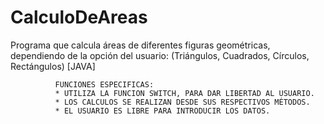 # CalculoDeAreas
Programa que calcula áreas de diferentes figuras geométricas, dependiendo de la opción del usuario: (Triángulos, Cuadrados, Círculos, Rectángulos) [JAVA]


              FUNCIONES ESPECIFICAS: 
              * UTILIZA LA FUNCION SWITCH, PARA DAR LIBERTAD AL USUARIO.
              * LOS CALCULOS SE REALIZAN DESDE SUS RESPECTIVOS MÉTODOS.
              * EL USUARIO ES LIBRE PARA INTRODUCIR LOS DATOS.

